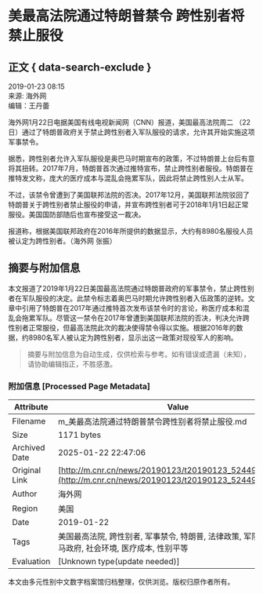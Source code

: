 # 美最高法院通过特朗普禁令 跨性别者将禁止服役

## 正文 { data-search-exclude }


2019-01-23 08:15  
来源: 海外网  
编辑：王丹蕾  

海外网1月22日电据美国有线电视新闻网（CNN）报道，美国最高法院周二 （22日）通过了特朗普政府关于禁止跨性别者入军队服役的请求，允许其开始实施这项军事禁令。

据悉，跨性别者允许入军队服役是奥巴马时期宣布的政策，不过特朗普上台后有意将其扭转。2017年7月，特朗普首次通过推特宣布，禁止跨性别者服役。特朗普在推特发文称，庞大的医疗成本与混乱会拖累军队，因此将禁止跨性别人士从军。

不过，该禁令曾遭到了美国联邦法院的否决。2017年12月，美国联邦法院驳回了特朗普关于跨性别者禁止服役的申请，并宣布跨性别者可于2018年1月1日起正常服役。美国国防部随后也宣布接受这一裁决。

报道称，根据美国联邦政府在2016年所提供的数据显示，大约有8980名服役人员被认定为跨性别者。（海外网 张振）
<!-- tcd_original_link http://m.cnr.cn/news/20190123/t20190123_524490818.html -->


## 摘要与附加信息

<!-- tcd_abstract -->
本文报道了2019年1月22日美国最高法院通过特朗普政府的军事禁令，禁止跨性别者在军队服役的决定。此禁令标志着奥巴马时期允许跨性别者入伍政策的逆转。文章中引用了特朗普在2017年通过推特首次发布该禁令时的言论，称医疗成本和混乱会拖累军队。尽管这一禁令在2017年曾遭到美国联邦法院的否决，判决允许跨性别者正常服役，但最高法院此次的裁决使得禁令得以实施。根据2016年的数据，约8980名军人被认定为跨性别者，显示出这一政策对现役军人的影响。
<!-- tcd_abstract_end -->

> 摘要与附加信息为自动生成，仅供检索与参考。如有错误或遗漏（未知），请协助编辑指正，不胜感激。

### 附加信息 [Processed Page Metadata]

| Attribute       | Value                                  |
|-----------------|----------------------------------------|
| Filename        | m_美最高法院通过特朗普禁令跨性别者将禁止服役.md                             |
| Size            | 1171 bytes                           |
| Archived Date   | 2025-01-22 22:47:06                             |
| Original Link   | [http://m.cnr.cn/news/20190123/t20190123_524490818.html](http://m.cnr.cn/news/20190123/t20190123_524490818.html)                       |
| Author          | 海外网                               |
| Region          | 美国                               |
| Date            | 2019-01-22                                 |
| Tags            | 美国最高法院, 跨性别者, 军事禁令, 特朗普, 法律政策, 军队服役, 奥巴马政府, 社会环境, 医疗成本, 性别平等                                 |
| Evaluation            | [Unknown type(update needed)]                                 |
<!-- tcd_table_end -->

本文由多元性别中文数字档案馆归档整理，仅供浏览。版权归原作者所有。
